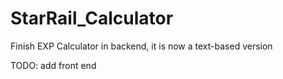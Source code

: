 # StarRail_Calculator

Finish EXP Calculator in backend, it is now a text-based version

TODO: add front end
